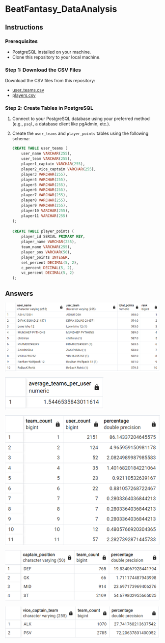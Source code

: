 # BeatFantasy_DataAnalysis

## Instructions

### Prerequisites

- PostgreSQL installed on your machine.
- Clone this repository to your local machine.

### Step 1: Download the CSV Files

Download the CSV files from this repository:

- [user_teams.csv](https://github.com/anshbabbar15/BeatFantasy_DataAnalysis/blob/main/user_teams.csv)
- [players.csv](https://github.com/anshbabbar15/BeatFantasy_DataAnalysis/blob/main/players.csv)

### Step 2: Create Tables in PostgreSQL

1. Connect to your PostgreSQL database using your preferred method (e.g., `psql`, a database client like pgAdmin, etc.).
2. Create the `user_teams` and `player_points` tables using the following schema:

   ```sql
   CREATE TABLE user_teams (
       user_name VARCHAR(255),
       user_team VARCHAR(255),
       player1_captain VARCHAR(255),
       player2_vice_captain VARCHAR(255),
       player3 VARCHAR(255),
       player4 VARCHAR(255),
       player5 VARCHAR(255),
       player6 VARCHAR(255),
       player7 VARCHAR(255),
       player8 VARCHAR(255),
       player9 VARCHAR(255),
       player10 VARCHAR(255),
       player11 VARCHAR(255)
   );

   CREATE TABLE player_points (
       player_id SERIAL PRIMARY KEY,
       player_name VARCHAR(255),
       team_name VARCHAR(255),
       player_pos VARCHAR(50),
       player_points INTEGER,
       sel_percent DECIMAL(5, 2),
       c_percent DECIMAL(5, 2),
       vc_percent DECIMAL(5, 2)
   );
   ```

## Answers

![What were the top 10 user teams in the match and what were their respective ranks?](image.png)

![What was the average number of teams created by a user?](image-1.png)

![What percentage of users created 1 team, 2 teams, 3 teams, ..., up to 20 teams?](image-2.png)

![What percentage of teams had captains by positions - GK, DEF, MID, ST?](image-3.png)

![What percentage of teams had vice captains by team - ALK, PSV](image-4.png)
